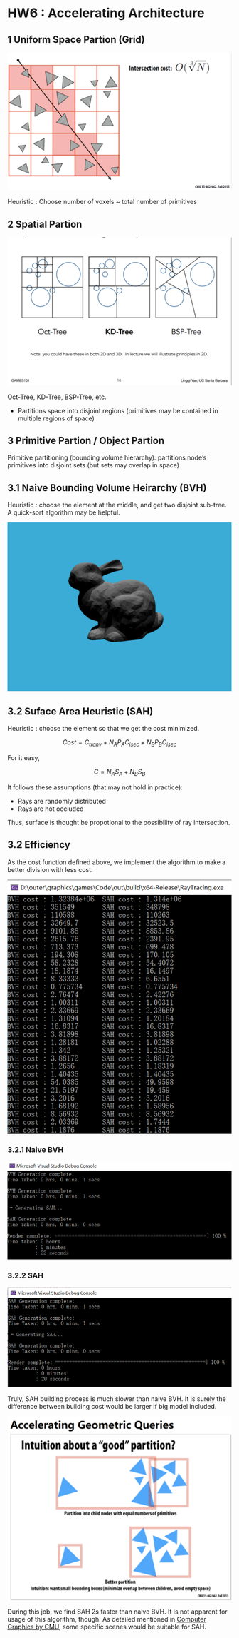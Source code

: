 # HW6 : Accelerating Architecture

## 1 Uniform Space Partion (Grid)

![fig0](./image/0.png)

Heuristic : Choose number of voxels ~ total number of primitives
## 2 Spatial Partion

![fig1](./image/1.png)

Oct-Tree, KD-Tree, BSP-Tree, etc.

- Partitions space into disjoint regions
(primitives may be contained in
multiple regions of space)

## 3 Primitive Partion / Object Partion

Primitive partitioning (bounding
volume hierarchy): partitions node’s
primitives into disjoint sets (but sets
may overlap in space)

## 3.1 Naive Bounding Volume Heirarchy (BVH)

Heuristic : choose the element at the middle, and get two disjoint sub-tree. A quick-sort algorithm may be helpful.

![binary](./image/binary.png)

## 3.2 Suface Area Heuristic (SAH)

Heuristic : choose the element so that we get the cost minimized.

$$
Cost = C_{tranv} + N_AP_AC_{isec} + N_BP_BC_{isec}
$$

For it easy,

$$
C =N_AS_A + N_BS_B
$$

It follows these assumptions (that may not hold in practice):
- Rays are randomly distributed
- Rays are not occluded

Thus, surface is thought be propotional to the possibility of ray intersection.

## 3.2 Efficiency

As the cost function defined above, we implement the algorithm to make a better division with less cost.

![cost](./image/cost.png)

### 3.2.1 Naive BVH

![cost](./image/naive.png)

### 3.2.2 SAH

![cost](./image/SAH.png)

Truly, SAH building process is much slower than naive BVH. It is surely the difference between building cost would be larger if big model included.

![2](./image/2.png)

During this job, we find SAH 2s faster than naive BVH. It is not apparent for usage of this algorithm, though. As detailed mentioned in [Computer Graphics by CMU](http://15462.courses.cs.cmu.edu/fall2015/lecture/acceleration/), some specific scenes would be suitable for SAH.